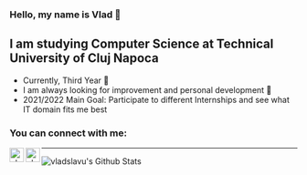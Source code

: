 ### Hello, my name is Vlad 👋

## I am studying Computer Science at Technical University of Cluj Napoca 

- Currently, Third Year 🏫
- I am always looking for improvement and personal development 📖
- 2021/2022 Main Goal: Participate to different Internships and see what IT domain fits me best

### You can connect with me:

[<img align="left" alt="vladslavu | LinkedIn" width="25px" src="https://cdn.jsdelivr.net/npm/simple-icons@v3/icons/linkedin.svg" />][linkedin]

[<img align="left" alt="vladslavu | Instagram" width="25px" src="https://cdn.jsdelivr.net/npm/simple-icons@v3/icons/instagram.svg" />][instagram]


---

<img align="left" alt="vladslavu's Github Stats" src="https://github-readme-stats.vercel.app/api?username=vladslavu&show_icons=true&hide_border=true" />


[linkedin]: https://www.linkedin.com/in/vlad-constantin-slavu-9a5a12220
[instagram]: https://www.instagram.com/vlad.slavu



